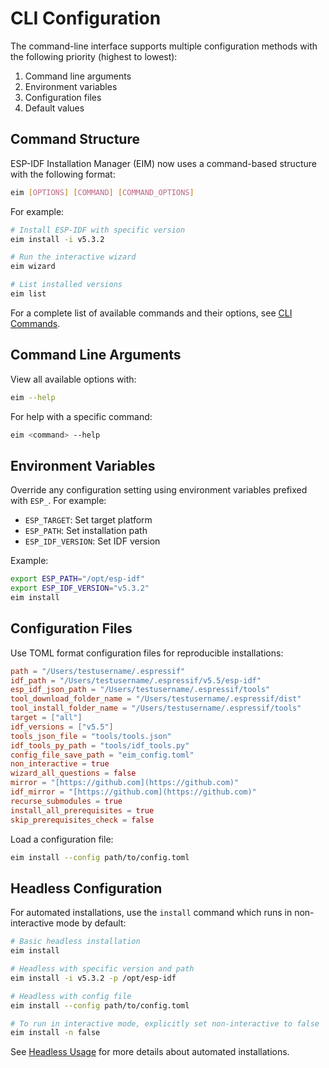 # CLI Configuration

The command-line interface supports multiple configuration methods with the following priority (highest to lowest):

1. Command line arguments
2. Environment variables
3. Configuration files
4. Default values

## Command Structure

ESP-IDF Installation Manager (EIM) now uses a command-based structure with the following format:

```bash
eim [OPTIONS] [COMMAND] [COMMAND_OPTIONS]
```

For example:
```bash
# Install ESP-IDF with specific version
eim install -i v5.3.2

# Run the interactive wizard
eim wizard

# List installed versions
eim list
```

For a complete list of available commands and their options, see [CLI Commands](./cli_commands.md).

## Command Line Arguments

View all available options with:
```bash
eim --help
```

For help with a specific command:
```bash
eim <command> --help
```

## Environment Variables

Override any configuration setting using environment variables prefixed with `ESP_`. For example:
- `ESP_TARGET`: Set target platform
- `ESP_PATH`: Set installation path
- `ESP_IDF_VERSION`: Set IDF version

Example:
```bash
export ESP_PATH="/opt/esp-idf"
export ESP_IDF_VERSION="v5.3.2"
eim install
```

## Configuration Files

Use TOML format configuration files for reproducible installations:

```toml
path = "/Users/testusername/.espressif"
idf_path = "/Users/testusername/.espressif/v5.5/esp-idf"
esp_idf_json_path = "/Users/testusername/.espressif/tools"
tool_download_folder_name = "/Users/testusername/.espressif/dist"
tool_install_folder_name = "/Users/testusername/.espressif/tools"
target = ["all"]
idf_versions = ["v5.5"]
tools_json_file = "tools/tools.json"
idf_tools_py_path = "tools/idf_tools.py"
config_file_save_path = "eim_config.toml"
non_interactive = true
wizard_all_questions = false
mirror = "[https://github.com](https://github.com)"
idf_mirror = "[https://github.com](https://github.com)"
recurse_submodules = true
install_all_prerequisites = true
skip_prerequisites_check = false
```


Load a configuration file:
```bash
eim install --config path/to/config.toml
```

## Headless Configuration

For automated installations, use the `install` command which runs in non-interactive mode by default:

```bash
# Basic headless installation
eim install

# Headless with specific version and path
eim install -i v5.3.2 -p /opt/esp-idf

# Headless with config file
eim install --config path/to/config.toml

# To run in interactive mode, explicitly set non-interactive to false
eim install -n false
```

See [Headless Usage](./headless_usage.md) for more details about automated installations.
